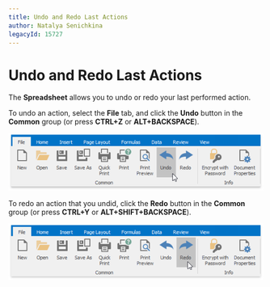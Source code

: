 ```yaml
---
title: Undo and Redo Last Actions
author: Natalya Senichkina
legacyId: 15727
---
```

# Undo and Redo Last Actions
The **Spreadsheet** allows you to undo or redo your last performed action.

To undo an action, select the **File** tab, and click the **Undo** button in the **Common** group (or press **CTRL+Z** or **ALT+BACKSPACE**).

![UndoButton.png](../../../images/img21130.png)

To redo an action that you undid, click the **Redo** button in the **Common** group (or press **CTRL+Y** or **ALT+SHIFT+BACKSPACE**).

![RedoButton.png](../../../images/img21131.png)